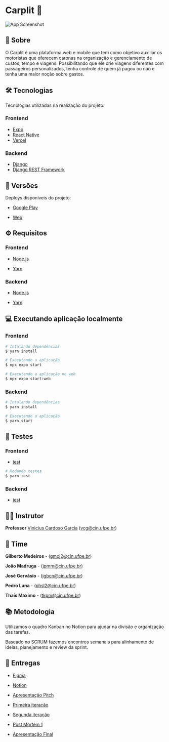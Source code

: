# Carplit 🚗

![App Screenshot](https://i.imgur.com/3UmaMjU.jpeg)

## 📕 Sobre

O Carplit é uma plataforma web e mobile que tem como objetivo auxiliar os motoristas que oferecem caronas na organização e gerenciamento de custos, tempo e viagens. Possibilitando que ele crie viagens diferentes com passageiros personalizados, tenha controle de quem já pagou ou não e tenha uma maior noção sobre gastos.


## 🛠 Tecnologias

Tecnologias utilizadas na realização do projeto:

### Frontend
- [Expo](https://expo.io/)
- [React Native](https://reactnative.dev)
- [Vercel](https://vercel.com/)

### Backend
- [Django](https://www.djangoproject.com/)
- [Django REST Framework](https://www.django-rest-framework.org/)

## 📁 Versões

Deploys disponíveis do projeto:

- [Google Play](https://play.google.com/)

- [Web](https://carplit.me)

## ⚙ Requisitos

### Frontend
- [Node.js](https://nodejs.org/en/)

- [Yarn](https://yarnpkg.com/)


### Backend
- [Node.js](https://nodejs.org/en/)

- [Yarn](https://yarnpkg.com/)

## 💻 Executando aplicação localmente
### Frontend
```bash
# Intalando dependências
$ yarn install
```

```bash
# Executando a aplicação
$ npx expo start

# Executando a aplicação no web
$ npx expo start:web
```
### Backend
```bash
# Intalando dependências
$ yarn install
```

```bash
# Executando a aplicação
$ yarn start
```

## 🚨 Testes
### Frontend
- [jest](https://jestjs.io/)

```bash
# Rodando testes
$ yarn test
```

### Backend
- [jest](https://jestjs.io/)
  
## 👨‍🏫 Instrutor
**Professor** [Vinicius Cardoso Garcia](https://viniciusgarcia.me/) (vcg@cin.ufpe.br)

## 👥 Time

**Gilberto Medeiros** - (gmoj2@cin.ufpe.br)

**João Madruga** - (jpmm@cin.ufpe.br)

**José Gervásio** - (jgbcn@cin.ufpe.br)

**Pedro Luna** - (phsl2@cin.ufpe.br)

**Thaís Máximo** - (tkpm@cin.ufpe.br)


## 📚 Metodologia
Utilizamos o quadro Kanban no Notion para ajudar na divisão e organização das tarefas.

Baseado no SCRUM fazemos encontros semanais para alinhamento de ideias, planejamento e review da sprint.

## 🔗 Entregas

- [Figma](https://www.figma.com/file/U9tinXc4aVHqbAsJaMtkMw/Carplit?node-id=0%3A1)

- [Notion](https://majestic-iguanodon-1ef.notion.site/Carplit-45357668df2241ed89df9be8335cc62c)

- [Apresentação Pitch](https://docs.google.com/presentation/d/1Q-Kd_0Us4Hjw7TkxjH17AzH425KhfQq1tzYCENAqAy8/edit?usp=sharing)

- [Primeira iteração](https://docs.google.com/presentation/d/1MLZMfDtYAO5OALm1oaDrLu6FWIpJ5yJ2bSGKzbGI_Ok/edit?usp=sharing)

- [Segunda iteração](https://docs.google.com/presentation/d/1azPPDzgkvygYMYdJJVj9KKbdKECZ3NT4pBWvp6kQr00/edit?usp=sharing)

- [Post Mortem 1](https://majestic-iguanodon-1ef.notion.site/Post-Mortem-1-785e5b10451a4dcfa67b698fad66fc01)

- [Apresentação Final](https://docs.google.com/presentation/d/1T78zSS0OCfR2ZZBgDHLpYDiYULOwp0jMctysj3ObdqE/edit?usp=sharing)
